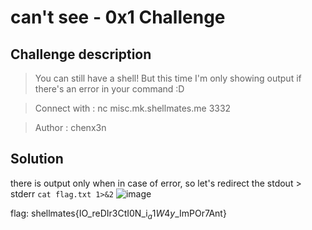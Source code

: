 # can't see - 0x1 Challenge
## Challenge description
> You can still have a shell!
But this time I'm only showing output if there's an error in your command :D

> Connect with : nc misc.mk.shellmates.me 3332

> Author : chenx3n
## Solution
there is output only when in case of error, so let's redirect the stdout > stderr 
```cat flag.txt 1>&2```
![image](https://user-images.githubusercontent.com/60848443/124401236-2981da80-dd20-11eb-9a82-1a3e98770ab7.png)

flag: shellmates{IO_reDIr3CtI0N_i$_a1W4y$_ImPOr7Ant}
